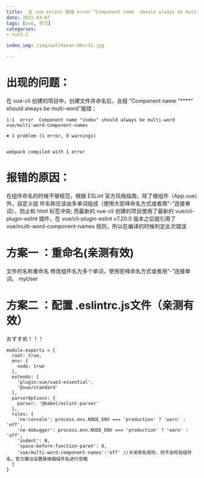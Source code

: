 ```yaml
---
title:  在 vue eslint 报错 error “Component name  should always be multi-word”，该怎么办？
date: 2022-03-07
tags: [vue, 学习]
categories: 
- vue3.2

index_img: /img/wallhaven-96vr31.jpg

---
```


# 出现的问题：
 在 vue-cli 创建的项目中，创建文件并命名后，会报  “Component name "****" should always be multi-word”报错；
 ```
 1:1  error  Component name "index" should always be multi-word  vue/multi-word-component-names

✖ 1 problem (1 error, 0 warnings)


webpack compiled with 1 error
```
# 报错的原因：
 在组件命名的时候不够规范，根据 ESLint 官方风格指南，除了根组件（App.vue）外，自定义组
件名称应该由多单词组成（使用大驼峰命名方式或者用“-”连接单词），防止和 html 标签冲突;
而最新的 vue-cli 创建的项目使用了最新的 vue/cli-plugin-eslint 插件，在 vue/cli-plugin-eslint v7.20.0
版本之后就引用了 vue/multi-word-component-names 规则，所以在编译的时候判定此次错误

# 方案一 ：重命名(亲测有效)
文件的名称重命名
修改组件名为多个单词，使用驼峰命名方式或者用“-”连接单词。
myUser

# 方案二 ：配置 .eslintrc.js文件（亲测有效）
おすすめ！！！
```
module.exports = {
  root: true,
  env: {
    node: true
  },
  extends: [
    'plugin:vue/vue3-essential',
    '@vue/standard'
  ],
  parserOptions: {
    parser: '@babel/eslint-parser'
  },
  rules: {
    'no-console': process.env.NODE_ENV === 'production' ? 'warn' : 'off',
    'no-debugger': process.env.NODE_ENV === 'production' ? 'warn' : 'off',
    'indent': 0,
    'space-before-function-paren': 0,
    'vue/multi-word-component-names':'off' //关闭命名规则，将不会校验组件名，官方建议设置是根据组件名进行忽略
  }
}
```

